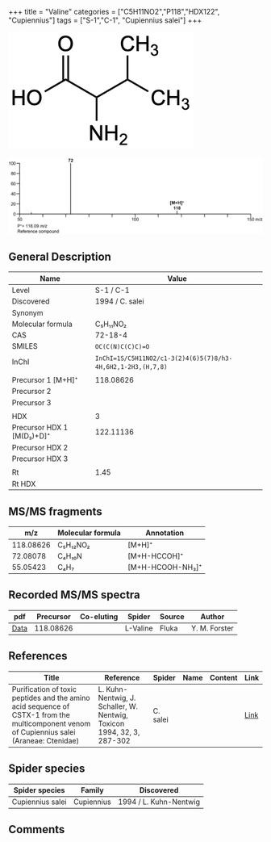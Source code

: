 +++
title = "Valine"
categories = ["C5H11NO2","P118","HDX122",
"Cupiennius"]
tags = ["S-1","C-1",
"Cupiennius salei"]
+++

![](/img/Valine.png)

![](/img_MSMS/118_Valine.png)

## General Description

| Name                      | Value           |
|---------------------------|-----------------|
| Level                     | S-1 / C-1       |
| Discovered                | 1994 / C. salei |
| Synonym                   |                 |
| Molecular formula         | C₅H₁₁NO₂        |
| CAS                       | 72-18-4         |
| SMILES | `OC(C(N)C(C)C)=O`  |
| InChI  | `InChI=1S/C5H11NO2/c1-3(2)4(6)5(7)8/h3-4H,6H2,1-2H3,(H,7,8)`  |
|                           |                 |
| Precursor 1 [M+H]⁺        | 118.08626       |
| Precursor 2               |                 |
| Precursor 3               |                 |
|                           |                 |
| HDX                       | 3               |
| Precursor HDX 1 [M(D₃)+D]⁺ | 122.11136       |
| Precursor HDX 2           |                 |
| Precursor HDX 3           |                 |
|                           |                 |
| Rt                        | 1.45            |
| Rt HDX                    |                 |

## MS/MS fragments

| m/z       | Molecular formula | Annotation     |
|-----------|-------------------|----------------|
| 118.08626 | C₅H₁₂NO₂          | [M+H]⁺         |
| 72.08078  | C₄H₁₀N            | [M+H-HCCOH]⁺     |
| 55.05423  | C₄H₇              | [M+H-HCOOH-NH₃]⁺ |

## Recorded MS/MS spectra

| pdf                              | Precursor | Co-eluting | Spider   | Source | Author        |
|----------------------------------|-----------|------------|----------|--------|---------------|
| [Data](/pdf/118_Valine_1-45.pdf) | 118.08626 |            | L-Valine | Fluka  | Y. M. Forster |

## References

| Title                                                                                                                                      | Reference                                                              | Spider   | Name | Content | Link                                         |
|--------------------------------------------------------------------------------------------------------------------------------------------|------------------------------------------------------------------------|----------|------|---------|----------------------------------------------|
| Purification of toxic peptides and the amino acid sequence of CSTX-1 from the multicomponent venom of Cupiennius salei (Araneae: Ctenidae) | L. Kuhn-Nentwig, J. Schaller, W. Nentwig, Toxicon 1994, 32, 3, 287-302 | C. salei |      |         | [Link](https://doi.org/10.1016/0041-0101(94)90082-5) |

## Spider species

| Spider species   | Family     | Discovered             |
|------------------|------------|------------------------|
| Cupiennius salei | Cupiennius | 1994 / L. Kuhn-Nentwig |

## Comments